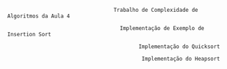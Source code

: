                                       Trabalho de Complexidade de Algoritmos da Aula 4

                                        Implementação de Exemplo de Insertion Sort

                                              Implementação do Quicksort

                                               Implementação do Heapsort
